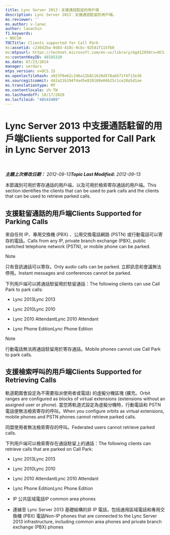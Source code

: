 ```yaml
---
title: Lync Server 2013：支援通話駐留的用戶端
description: Lync Server 2013：支援通話駐留的用戶端。
ms.reviewer: ''
ms.author: v-lanac
author: lanachin
f1.keywords:
- NOCSH
TOCTitle: Clients supported for Call Park
ms:assetid: c236d2ba-9d83-418c-9cbc-92541f115fb0
ms:mtpsurl: https://technet.microsoft.com/en-us/library/Gg412958(v=OCS.15)
ms:contentKeyID: 48185320
ms.date: 07/23/2014
manager: serdars
mtps_version: v=OCS.15
ms.openlocfilehash: a923f0e62c246a12b811628d578ab571f4f13e36
ms.sourcegitcommit: d42a21b194f4a45e828188e04b25c1ce28a5d1ae
ms.translationtype: MT
ms.contentlocale: zh-TW
ms.lasthandoff: 10/17/2020
ms.locfileid: "48543489"
---
```

# <a name="clients-supported-for-call-park-in-lync-server-2013"></a><span data-ttu-id="220da-103">Lync Server 2013 中支援通話駐留的用戶端</span><span class="sxs-lookup"><span data-stu-id="220da-103">Clients supported for Call Park in Lync Server 2013</span></span>

<div data-xmlns="http://www.w3.org/1999/xhtml">

<div class="topic" data-xmlns="http://www.w3.org/1999/xhtml" data-msxsl="urn:schemas-microsoft-com:xslt" data-cs="https://msdn.microsoft.com/">

<div data-asp="https://msdn2.microsoft.com/asp">



</div>

<div id="mainSection">

<div id="mainBody">

<span> </span>

<span data-ttu-id="220da-104">_**主題上次修改日期：** 2012-09-13_</span><span class="sxs-lookup"><span data-stu-id="220da-104">_**Topic Last Modified:** 2012-09-13_</span></span>

<span data-ttu-id="220da-105">本節識別可用於寄存通話的用戶端，以及可用於檢索寄存通話的用戶端。</span><span class="sxs-lookup"><span data-stu-id="220da-105">This section identifies the clients that can be used to park calls and the clients that can be used to retrieve parked calls.</span></span>

<div>

## <a name="clients-supported-for-parking-calls"></a><span data-ttu-id="220da-106">支援駐留通話的用戶端</span><span class="sxs-lookup"><span data-stu-id="220da-106">Clients Supported for Parking Calls</span></span>

<span data-ttu-id="220da-107">來自任何 IP、專用交換機 (PBX) 、公用交換電話網路 (PSTN) 或行動電話可以寄存的電話。</span><span class="sxs-lookup"><span data-stu-id="220da-107">Calls from any IP, private branch exchange (PBX), public switched telephone network (PSTN), or mobile phone can be parked.</span></span>

<div>


> [!NOTE]  
> <span data-ttu-id="220da-108">只有音訊通話可以寄存。</span><span class="sxs-lookup"><span data-stu-id="220da-108">Only audio calls can be parked.</span></span> <span data-ttu-id="220da-109">立即訊息和會議無法停用。</span><span class="sxs-lookup"><span data-stu-id="220da-109">Instant messages and conferences cannot be parked.</span></span>



</div>

<span data-ttu-id="220da-110">下列用戶端可以將通話駐留用於駐留通話：</span><span class="sxs-lookup"><span data-stu-id="220da-110">The following clients can use Call Park to park calls:</span></span>

  - <span data-ttu-id="220da-111">Lync 2013</span><span class="sxs-lookup"><span data-stu-id="220da-111">Lync 2013</span></span>

  - <span data-ttu-id="220da-112">Lync 2010</span><span class="sxs-lookup"><span data-stu-id="220da-112">Lync 2010</span></span>

  - <span data-ttu-id="220da-113">Lync 2010 Attendant</span><span class="sxs-lookup"><span data-stu-id="220da-113">Lync 2010 Attendant</span></span>

  - <span data-ttu-id="220da-114">Lync Phone Edition</span><span class="sxs-lookup"><span data-stu-id="220da-114">Lync Phone Edition</span></span>

<div>


> [!NOTE]  
> <span data-ttu-id="220da-115">行動電話無法將通話駐留用於寄存通話。</span><span class="sxs-lookup"><span data-stu-id="220da-115">Mobile phones cannot use Call Park to park calls.</span></span>



</div>

</div>

<div>

## <a name="clients-supported-for-retrieving-calls"></a><span data-ttu-id="220da-116">支援檢索呼叫的用戶端</span><span class="sxs-lookup"><span data-stu-id="220da-116">Clients Supported for Retrieving Calls</span></span>

<span data-ttu-id="220da-117">軌道範圍會設定為不需要指派使用者或電話) 的虛擬分機區塊 (擴充。</span><span class="sxs-lookup"><span data-stu-id="220da-117">Orbit ranges are configured as blocks of virtual extensions (extensions without an assigned user or phone).</span></span> <span data-ttu-id="220da-118">當您將軌道式設定為虛擬分機時，行動電話和 PSTN 電話便無法檢索寄存的呼叫。</span><span class="sxs-lookup"><span data-stu-id="220da-118">When you configure orbits as virtual extensions, mobile phones and PSTN phones cannot retrieve parked calls.</span></span>

<span data-ttu-id="220da-119">同盟使用者無法檢索寄存的呼叫。</span><span class="sxs-lookup"><span data-stu-id="220da-119">Federated users cannot retrieve parked calls.</span></span>

<span data-ttu-id="220da-120">下列用戶端可以檢索寄存在通話駐留上的通話：</span><span class="sxs-lookup"><span data-stu-id="220da-120">The following clients can retrieve calls that are parked on Call Park:</span></span>

  - <span data-ttu-id="220da-121">Lync 2013</span><span class="sxs-lookup"><span data-stu-id="220da-121">Lync 2013</span></span>

  - <span data-ttu-id="220da-122">Lync 2010</span><span class="sxs-lookup"><span data-stu-id="220da-122">Lync 2010</span></span>

  - <span data-ttu-id="220da-123">Lync 2010 Attendant</span><span class="sxs-lookup"><span data-stu-id="220da-123">Lync 2010 Attendant</span></span>

  - <span data-ttu-id="220da-124">Lync Phone Edition</span><span class="sxs-lookup"><span data-stu-id="220da-124">Lync Phone Edition</span></span>

  - <span data-ttu-id="220da-125">IP 公共區域電話</span><span class="sxs-lookup"><span data-stu-id="220da-125">IP common area phones</span></span>

  - <span data-ttu-id="220da-126">連線至 Lync Server 2013 基礎結構的非 IP 電話，包括通用區域電話和專用交換機 (PBX) 電話</span><span class="sxs-lookup"><span data-stu-id="220da-126">Non-IP phones that are connected to the Lync Server 2013 infrastructure, including common area phones and private branch exchange (PBX) phones</span></span>

</div>

</div>

<span> </span>

</div>

</div>

</div>

